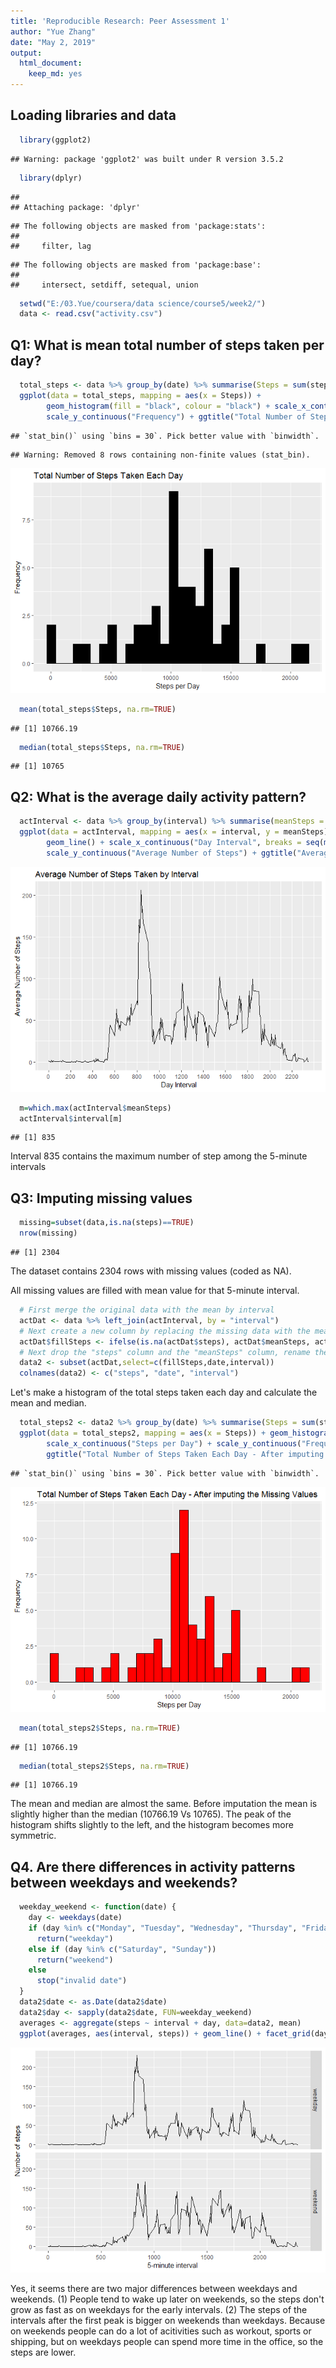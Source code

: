 ```yaml
---
title: 'Reproducible Research: Peer Assessment 1'
author: "Yue Zhang"
date: "May 2, 2019"
output:
  html_document: 
    keep_md: yes
---
```




## Loading libraries and data

```r
  library(ggplot2)
```

```
## Warning: package 'ggplot2' was built under R version 3.5.2
```

```r
  library(dplyr)
```

```
## 
## Attaching package: 'dplyr'
```

```
## The following objects are masked from 'package:stats':
## 
##     filter, lag
```

```
## The following objects are masked from 'package:base':
## 
##     intersect, setdiff, setequal, union
```

```r
  setwd("E:/03.Yue/coursera/data science/course5/week2/")
  data <- read.csv("activity.csv")
```

## Q1: What is mean total number of steps taken per day?

```r
  total_steps <- data %>% group_by(date) %>% summarise(Steps = sum(steps))
  ggplot(data = total_steps, mapping = aes(x = Steps)) + 
        geom_histogram(fill = "black", colour = "black") + scale_x_continuous("Steps per Day") +                 
        scale_y_continuous("Frequency") + ggtitle("Total Number of Steps Taken Each Day")
```

```
## `stat_bin()` using `bins = 30`. Pick better value with `binwidth`.
```

```
## Warning: Removed 8 rows containing non-finite values (stat_bin).
```

![](PA1_template_files/figure-html/unnamed-chunk-1-1.png)<!-- -->

```r
  mean(total_steps$Steps, na.rm=TRUE)
```

```
## [1] 10766.19
```

```r
  median(total_steps$Steps, na.rm=TRUE)
```

```
## [1] 10765
```

## Q2: What is the average daily activity pattern?

```r
  actInterval <- data %>% group_by(interval) %>% summarise(meanSteps = mean(steps, na.rm = TRUE))
  ggplot(data = actInterval, mapping = aes(x = interval, y = meanSteps)) + 
        geom_line() + scale_x_continuous("Day Interval", breaks = seq(min(actInterval$interval), max(actInterval$interval), 200)) +
        scale_y_continuous("Average Number of Steps") + ggtitle("Average Number of Steps Taken by Interval")
```

![](PA1_template_files/figure-html/unnamed-chunk-2-1.png)<!-- -->

```r
  m=which.max(actInterval$meanSteps)
  actInterval$interval[m]
```

```
## [1] 835
```
Interval 835 contains the maximum number of step among the 5-minute intervals

## Q3: Imputing missing values

```r
  missing=subset(data,is.na(steps)==TRUE)
  nrow(missing)
```

```
## [1] 2304
```
The dataset contains 2304 rows with missing values (coded as NA).


All missing values are filled with mean value for that 5-minute interval.

```r
  # First merge the original data with the mean by interval
  actDat <- data %>% left_join(actInterval, by = "interval")
  # Next create a new column by replacing the missing data with the mean
  actDat$fillSteps <- ifelse(is.na(actDat$steps), actDat$meanSteps, actDat$steps)
  # Next drop the "steps" column and the "meanSteps" column, rename the "fillSteps" column to "steps"
  data2 <- subset(actDat,select=c(fillSteps,date,interval))
  colnames(data2) <- c("steps", "date", "interval")
```

Let's make a histogram of the total steps taken each day and calculate the mean and median.

```r
  total_steps2 <- data2 %>% group_by(date) %>% summarise(Steps = sum(steps))
  ggplot(data = total_steps2, mapping = aes(x = Steps)) + geom_histogram(fill = "red", colour = "black") + 
        scale_x_continuous("Steps per Day") + scale_y_continuous("Frequency") + 
        ggtitle("Total Number of Steps Taken Each Day - After imputing the Missing Values")
```

```
## `stat_bin()` using `bins = 30`. Pick better value with `binwidth`.
```

![](PA1_template_files/figure-html/unnamed-chunk-5-1.png)<!-- -->

```r
  mean(total_steps2$Steps, na.rm=TRUE)
```

```
## [1] 10766.19
```

```r
  median(total_steps2$Steps, na.rm=TRUE)
```

```
## [1] 10766.19
```
The mean and median are almost the same. Before imputation the mean is slightly higher than the median (10766.19 Vs 10765). The peak of the histogram shifts slightly to the left, and the histogram becomes more symmetric.

## Q4. Are there differences in activity patterns between weekdays and weekends?

```r
  weekday_weekend <- function(date) {
    day <- weekdays(date)
    if (day %in% c("Monday", "Tuesday", "Wednesday", "Thursday", "Friday"))
      return("weekday")
    else if (day %in% c("Saturday", "Sunday"))
      return("weekend")
    else
      stop("invalid date")
  }
  data2$date <- as.Date(data2$date)
  data2$day <- sapply(data2$date, FUN=weekday_weekend)
  averages <- aggregate(steps ~ interval + day, data=data2, mean)
  ggplot(averages, aes(interval, steps)) + geom_line() + facet_grid(day ~ .) + xlab("5-minute interval") + ylab("Number of steps")
```

![](PA1_template_files/figure-html/unnamed-chunk-6-1.png)<!-- -->

Yes, it seems there are two major differences between weekdays and weekends. 
(1) People tend to wake up later on weekends, so the steps don't grow as fast as on weekdays for the early intervals. 
(2) The steps of the intervals after the first peak is bigger on weekends than weekdays. Because on weekends people can do a lot of acitivities such as workout, sports or shipping, but on weekdays people can spend more time in the office, so the steps are lower. 
